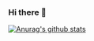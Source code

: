 ### Hi there 👋
[![Anurag's github stats](https://github-readme-stats.vercel.app/api?username=eyemovic-abe)](https://github.com/anuraghazra/github-readme-stats)
